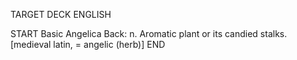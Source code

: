 TARGET DECK
ENGLISH

START
Basic
Angelica
Back: n. Aromatic plant or its candied stalks. [medieval latin, = angelic (herb)]
END
